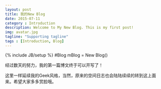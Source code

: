 ```yaml
---
layout: post
title: 我的New Blog
date: 2015-07-11
category : Introduction
description: Welcome to My New Blog. This is my first post!
img: avatar.jpg
tagline: "Supporting tagline"
tags : [Introduction, Blog]
---
```

{% include JB/setup %}
#Blog mBlog = New Blog()

经过数天的努力，我的第一篇博文终于可以开写了！

这里一样延续我的Geek风格，当然，原来的空间日志也会陆陆续续的转到这上面来。希望大家多多赏脸哦。